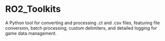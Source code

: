 # RO2_Toolkits
A Python tool for converting and processing .ct and .csv files, featuring file conversion, batch processing, custom delimiters, and detailed logging for game data management.
